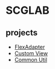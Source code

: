 SCGLAB
====================

projects
------
* [FlexAdapter](/list-adapter/)
* [Custom View](/widget/)
* [Common Util](/util/)
